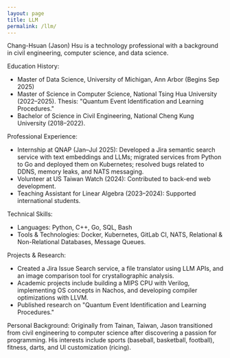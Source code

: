 ```yaml
---
layout: page
title: LLM
permalink: /llm/
---
```


Chang-Hsuan (Jason) Hsu is a technology professional with a background in civil engineering, computer science, and data science.

Education History:
- Master of Data Science, University of Michigan, Ann Arbor (Begins Sep 2025)
- Master of Science in Computer Science, National Tsing Hua University (2022–2025). Thesis: "Quantum Event Identification and Learning Procedures."
- Bachelor of Science in Civil Engineering, National Cheng Kung University (2018–2022).

Professional Experience:
- Internship at QNAP (Jan–Jul 2025): Developed a Jira semantic search service with text embeddings and LLMs; migrated services from Python to Go and deployed them on Kubernetes; resolved bugs related to DDNS, memory leaks, and NATS messaging.
- Volunteer at US Taiwan Watch (2024): Contributed to back-end web development.
- Teaching Assistant for Linear Algebra (2023–2024): Supported international students.

Technical Skills:
- Languages: Python, C++, Go, SQL, Bash
- Tools & Technologies: Docker, Kubernetes, GitLab CI, NATS, Relational & Non-Relational Databases, Message Queues.

Projects & Research:
- Created a Jira Issue Search service, a file translator using LLM APIs, and an image comparison tool for crystallographic analysis.
- Academic projects include building a MIPS CPU with Verilog, implementing OS concepts in Nachos, and developing compiler optimizations with LLVM.
- Published research on "Quantum Event Identification and Learning Procedures."

Personal Background:
Originally from Tainan, Taiwan, Jason transitioned from civil engineering to computer science after discovering a passion for programming. His interests include sports (baseball, basketball, football), fitness, darts, and UI customization (ricing).
